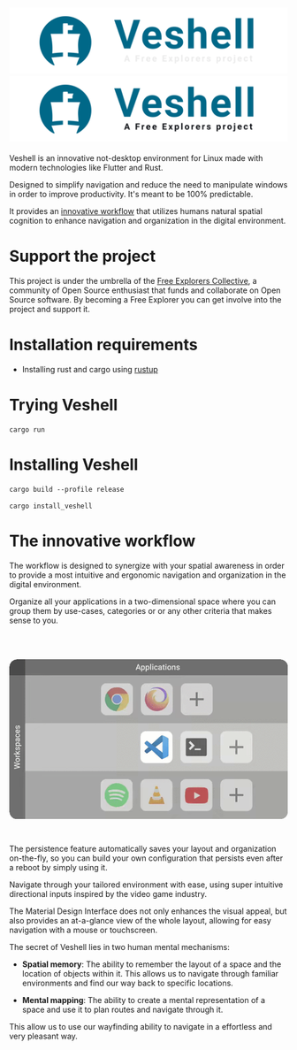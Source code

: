 ![Veshell](docs/assets/veshell_banner_dark.svg#gh-dark-mode-only)
![Veshell](docs/assets/veshell_banner_light.svg#gh-light-mode-only)
---

Veshell is an innovative not-desktop environment for Linux made with modern technologies like Flutter and Rust.

Designed to simplify navigation and reduce the need to manipulate windows in order to improve productivity. It's meant to be 100% predictable.

It provides an [innovative workflow](#the-innovative-workflow) that utilizes humans natural spatial cognition to enhance navigation and organization in the digital environment.

# Support the project
This project is under the umbrella of the [Free Explorers Collective](https://free-explorers.com), a community of Open Source enthusiast that funds and collaborate on Open Source software. 
By becoming a Free Explorer you can get involve into the project and support it.

# Installation requirements

- Installing rust and cargo using [rustup](https://rustup.rs/)

# Trying Veshell

```shell
cargo run
```

# Installing Veshell
```shell
cargo build --profile release
```
```shell
cargo install_veshell
```

# The innovative workflow

The workflow is designed to synergize with your spatial awareness in order to provide a most intuitive and ergonomic navigation and organization in the digital environment.

Organize all your applications in a two-dimensional space where you can group them by use-cases, categories or or any other criteria that makes sense to you.

<br/>
<p align="center" valign="middle">
 <img align="center" valign="middle" src="./docs/assets/spatialisation.gif"
            alt="Spatialisation illustrated">
</p>
<br/>

The persistence feature automatically saves your layout and organization on-the-fly, so you can build your own configuration that persists even after a reboot by simply using it.

Navigate through your tailored environment with ease, using super intuitive directional inputs inspired by the video game industry.

The Material Design Interface does not only enhances the visual appeal, but also provides an at-a-glance view of the whole layout, allowing for easy navigation with a mouse or touchscreen.

The secret of Veshell lies in two human mental mechanisms:

- **Spatial memory**: The ability to remember the layout of a space and the location of objects within it. This allows us to navigate through familiar environments and find our way back to specific locations.

- **Mental mapping**: The ability to create a mental representation of a space and use it to plan routes and navigate through it.

This allow us to use our wayfinding ability to navigate in a effortless and very pleasant way.
